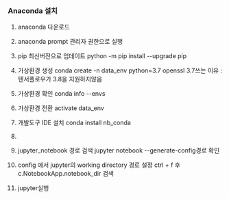 ### Anaconda 설치

1. anaconda 다운로드
2. anaconda prompt 관리자 권한으로 실행
3. pip 최신버전으로 업데이트
   python -m pip install --upgrade pip
4. 가상환경 생성
   conda create -n data_env python=3.7 openssl
   3.7쓰는 이유 : 텐서플로우가 3.8을 지원하지않음
5. 가상환경 확인
   conda info --envs

8. 가상환경 전환
   activate data_env
9. 개발도구 IDE 설치
   conda install nb_conda
10.  
11. jupyter_notebook 경로 검색
    jupyter notebook --generate-config경로 확인
12. config 에서 jupyter의 working directory 경로 설정
    ctrl + f 후 c.NotebookApp.notebook_dir 검색
13. jupyter실행

